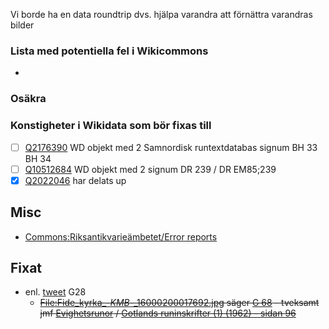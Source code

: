 Vi borde ha en data roundtrip dvs. hjälpa varandra att förnättra varandras bilder

### Lista med potentiella fel i Wikicommons
-
### Osäkra

### Konstigheter i Wikidata som bör fixas till
- [ ] [Q2176390](https://www.wikidata.org/wiki/Q2176390) WD objekt med 2 Samnordisk runtextdatabas signum BH 33 BH 34
- [ ] [Q10512684](https://www.wikidata.org/wiki/Q10512684) WD objekt med 2 signum DR 239 / DR EM85;239 
- [x] [Q2022046](https://www.wikidata.org/wiki/Q2022046) har delats up 

## Misc
* [Commons:Riksantikvarieämbetet/Error reports](https://commons.wikimedia.org/wiki/Commons:Riksantikvarie%C3%A4mbetet/Error_reports)

## Fixat
* enl. [tweet](https://twitter.com/jarlabanke/status/1370138842729185283) G28
  * <del>[File:Fide_kyrka_-_KMB_-_16000200017692.jpg](https://commons.wikimedia.org/wiki/File:Fide_kyrka_-_KMB_-_16000200017692.jpg) säger [G 68](https://www.wikidata.org/wiki/Q105415699) - tveksamt jmf [Evighetsrunor](https://app.raa.se/open/runor/inscription?id=d916213f-7373-4777-a9b8-fe792e21ab34) / [Gotlands runinskrifter (1) (1962) - sidan 96](https://litteraturbanken.se/f%C3%B6rfattare/JanssonSBF/titlar/GotlandsRuninskrifter1/sida/96/faksimil)</del>
